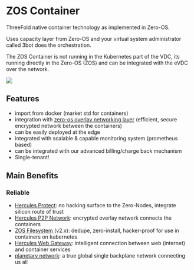 # ZOS Container

ThreeFold native container technology as implemented in Zero-OS.

Uses capacity layer from Zero-OS and your virtual system administrator called 3bot does the orchestration.

The ZOS Container is not running in the Kubernetes part of the VDC, its running directly in the Zero-OS (ZOS) and can be integrated with the eVDC over the network.

![](./img/container_native.png)

## Features

*   import from docker (market std for containers)
*   integration with [zero-os overlay networking layer](vdc_network) (efficient, secure encrypted network between the containers)
*   can be easily deployed at the edge
*   integrated with scalable & capable monitoring system (prometheus based)
*   can be integrated with our advanced billing/charge back mechanism
*   Single-tenant!

## Main Benefits

### Reliable

*   [Hercules Protect](zos_protect): no hacking surface to the Zero-Nodes, integrate silicon route of trust
*   [Hercules P2P Network](vdc_network): encrypted overlay network connects the containers
*   [ZOS Filesystem ](zos_filesystem) (v2.x): dedupe, zero-install, hacker-proof for use in containers on kubernetes
*   [Hercules Web Gateway](web_gateway): intelligent connection between web (internet) and container services
*   [planetary network](planetary_network): a true global single backplane network connecting us all



